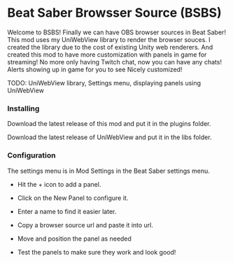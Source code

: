 # Beat Saber Browsser Source (BSBS)
Welcome to BSBS! Finally we can have OBS browser sources in Beat Saber! This mod uses my UniWebView library to render the browser souces. I created the library due to the cost of existing Unity web renderers. And created this mod to have more customization with panels in game for streaming! No more only having Twitch chat, now you can have any chats! Alerts showing up in game for you to see Nicely customized!

TODO: UniWebView library, Settings menu, displaying panels using UniWebView

### Installing
Download the latest release of this mod and put it in the plugins folder.

Download the latest release of UniWebView and put it in the libs folder.

### Configuration
The settings menu is in Mod Settings in the Beat Saber settings menu.

- Hit the + icon to add a panel.

- Click on the New Panel to configure it.

- Enter a name to find it easier later.

- Copy a browser source url and paste it into url.

- Move and position the panel as needed

- Test the panels to make sure they work and look good!
